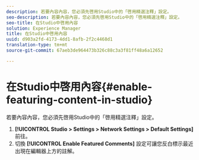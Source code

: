 ```yaml
---
description: 若要內容內容，您必須先啓用Studio中的「啓用精選注釋」設定。
seo-description: 若要內容內容，您必須先啓用Studio中的「啓用精選注釋」設定。
seo-title: 在Studio中啓用內容
solution: Experience Manager
title: 在Studio中啓用內容
uuid: d903a2fd-4173-4dd1-8afb-2f2c4468d1
translation-type: tm+mt
source-git-commit: 67aeb3de964473b326c88c3a3f81ff48a6a12652

---
```



# 在Studio中啓用內容{#enable-featuring-content-in-studio}

若要內容內容，您必須先啓用Studio中的「啓用精選注釋」設定。

1. **[!UICONTROL Studio > Settings > Network Settings > Default Settings]** 前往。
1. 切換 **[!UICONTROL Enable Featured Comments]** 設定可讓您反白標示最近出現在編輯器上方的註解。
